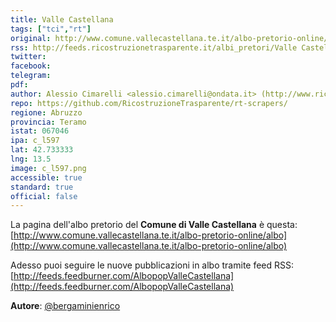 ```yaml
---
title: Valle Castellana
tags: ["tci","rt"]
original: http://www.comune.vallecastellana.te.it/albo-pretorio-online/albo
rss: http://feeds.ricostruzionetrasparente.it/albi_pretori/Valle Castellana_feed.xml
twitter: 
facebook: 
telegram: 
pdf: 
author: Alessio Cimarelli <alessio.cimarelli@ondata.it> (http://www.ricostruzionetrasparente.it)
repo: https://github.com/RicostruzioneTrasparente/rt-scrapers/
regione: Abruzzo
provincia: Teramo
istat: 067046
ipa: c_l597
lat: 42.733333
lng: 13.5
image: c_l597.png
accessible: true
standard: true
official: false
---
```


La pagina dell'albo pretorio del **Comune di Valle Castellana** è questa: [http://www.comune.vallecastellana.te.it/albo-pretorio-online/albo](http://www.comune.vallecastellana.te.it/albo-pretorio-online/albo)

Adesso puoi seguire le nuove pubblicazioni in albo tramite feed RSS: [http://feeds.feedburner.com/AlbopopValleCastellana](http://feeds.feedburner.com/AlbopopValleCastellana)


**Autore**: [@bergaminienrico](https://twitter.com/bergaminienrico)
